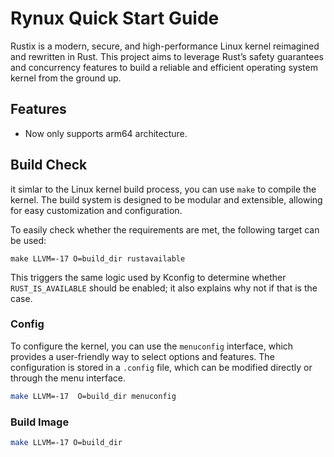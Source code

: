 # Rynux Quick Start Guide
Rustix is a modern, secure, and high-performance Linux kernel reimagined and rewritten in Rust. This project aims to leverage Rust’s safety guarantees and concurrency features to build a reliable and efficient operating system kernel from the ground up.


## Features

- Now only supports arm64 architecture.


## Build Check
it simlar to the Linux kernel build process, you can use `make` to compile the kernel. The build system is designed to be modular and extensible, allowing for easy customization and configuration.

To easily check whether the requirements are met, the following target can be used:
```shell
make LLVM=-17 O=build_dir rustavailable
```
This triggers the same logic used by Kconfig to determine whether `RUST_IS_AVAILABLE` should be enabled; it also explains why not if that is the case.

### Config

To configure the kernel, you can use the `menuconfig` interface, which provides a user-friendly way to select options and features. The configuration is stored in a `.config` file, which can be modified directly or through the menu interface.

```bash
make LLVM=-17  O=build_dir menuconfig
```

### Build Image

```bash
make LLVM=-17 O=build_dir
```
